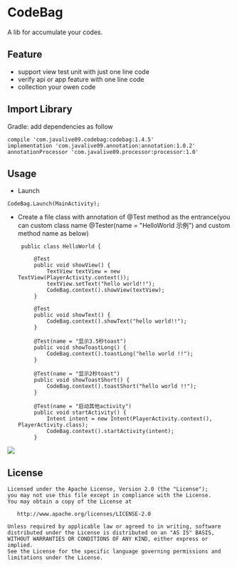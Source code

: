 CodeBag
======

A lib for accumulate your codes.


Feature
--------
- support view test unit with just one line code
- verify api or app feature with one line code
- collection your owen code



Import Library
--------

Gradle:
add dependencies as follow
```
compile 'com.javalive09.codebag:codebag:1.4.5'
implementation 'com.javalive09.annotation:annotation:1.0.2'
annotationProcessor 'com.javalive09.processor:processor:1.0'
```

Usage
---------------------
-  Launch
```
CodeBag.Launch(MainActivity);
```
-  Create a file class with annotation of @Test method as the entrance(you can custom class name  @Tester(name = 
"HelloWorld 示例") and custom method name as below)

        public class HelloWorld {
        
            @Test
            public void showView() {
                TextView textView = new TextView(PlayerActivity.context());
                textView.setText("hello world!!");
                CodeBag.context().showView(textView);
            }
        
            @Test
            public void showText() {
                CodeBag.context().showText("hello world!!");
            }
        
            @Test(name = "显示3.5秒toast")
            public void showToastLong() {
                CodeBag.context().toastLong("hello world !!");
            }
        
            @Test(name = "显示2秒toast")
            public void showToastShort() {
                CodeBag.context().toastShort("hello world !!");
            }
        
            @Test(name = "启动其他activity")
            public void startActivity() {
                Intent intent = new Intent(PlayerActivity.context(), PlayerActivity.class);
                CodeBag.context().startActivity(intent);
            }

![](http://peter-1254131086.file.myqcloud.com/code-helloword-2018-01132130.jpg)

License
-------

    Licensed under the Apache License, Version 2.0 (the "License");
    you may not use this file except in compliance with the License.
    You may obtain a copy of the License at

       http://www.apache.org/licenses/LICENSE-2.0

    Unless required by applicable law or agreed to in writing, software
    distributed under the License is distributed on an "AS IS" BASIS,
    WITHOUT WARRANTIES OR CONDITIONS OF ANY KIND, either express or implied.
    See the License for the specific language governing permissions and
    limitations under the License.
    
